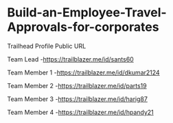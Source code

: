 # Build-an-Employee-Travel-Approvals-for-corporates
Trailhead Profile Public URL

Team Lead -https://trailblazer.me/id/sants60

Team Member 1 -https://trailblazer.me/id/dkumar2124

Team Member 2 -https://trailblazer.me/id/parts19

Team Member 3 -https://trailblazer.me/id/harig87

Team Member 4 -https://trailblazer.me/id/hpandy21
